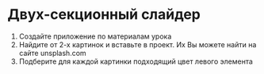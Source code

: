 # Двух-секционный слайдер

1. Создайте приложение по материалам урока
2. Найдите от 2-х картинок и вставьте в проект. Их Вы можете найти на сайте unsplash.com
3. Подберите для каждой картинки подходящий цвет левого элемента
